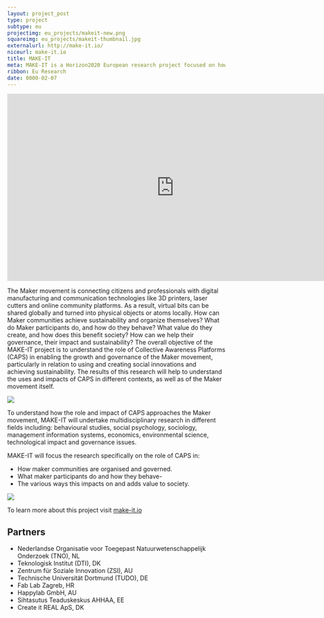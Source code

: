 ```yaml
---
layout: project_post
type: project
subtype: eu
projectimg: eu_projects/makeit-new.png
squareimg: eu_projects/makeit-thumbnail.jpg
externalurl: http://make-it.io/
niceurl: make-it.io
title: MAKE-IT
meta: MAKE-IT is a Horizon2020 European research project focused on how the role of Collective Awareness Platforms (CAPS) enables the growth and governance of the Maker movement, particularly in relation to Information Technology, using and creating social innovations and achieving sustainability.
ribbon: Eu Research
date: 0000-02-07
---
```


<iframe width="770" height="433" src="https://www.youtube.com/embed/-UXrOoIyg0M?list=PLlKV_n43-6ttARhrVhfbX4fg1eZtSfD8b" frameborder="0" allowfullscreen></iframe>

The Maker movement is connecting citizens and professionals with digital manufacturing and communication technologies like 3D printers, laser cutters and online community platforms. As a result, virtual bits can be shared globally and turned into physical objects or atoms locally. How can Maker communities achieve sustainability and organize themselves? What do Maker participants do, and how do they behave? What value do they create, and how does this benefit society? How can we help their governance, their impact and sustainability? The overall objective of the MAKE-IT project is to understand the role of Collective Awareness Platforms (CAPS) in enabling the growth and governance of the Maker movement, particularly in relation to using and creating social innovations and achieving sustainability. The results of this research will help to understand the uses and impacts of CAPS in different contexts, as well as of the Maker movement itself.

<img src="{{site.baseurl}}{{ site.url }}/img/projects/eu_projects/makeit-img-1.jpg">

To understand how the role and impact of CAPS approaches the Maker movement, MAKE-IT will undertake multidisciplinary research in different fields including: behavioural studies, social psychology, sociology, management information systems, economics, environmental science, technological impact and governance issues. 


MAKE-IT will focus the research specifically on the role of CAPS in: 

* How maker communities are organised and governed.
* What maker participants do and how they behave- 
* The various ways this impacts on and adds value to society.

<img src="{{site.baseurl}}{{ site.url }}/img/projects/eu_projects/makeit-img-2.jpg">

To learn more about this project visit [make-it.io](http://make-it.io/)

## Partners

* Nederlandse Organisatie voor Toegepast Natuurwetenschappelijk Onderzoek (TNO), NL
* Teknologisk Institut (DTI), DK
* Zentrum für Soziale Innovation (ZSI), AU
* Technische Universität Dortmund (TUDO), DE
* Fab Lab Zagreb, HR
* Happylab GmbH, AU
* Sihtasutus Teaduskeskus AHHAA, EE
* Create it REAL ApS, DK

